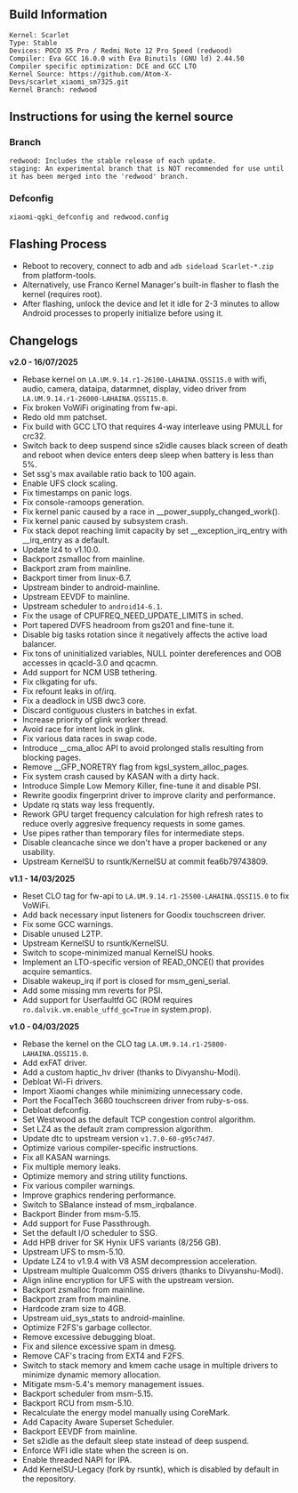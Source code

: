 ## Build Information

```
Kernel: Scarlet
Type: Stable
Devices: POCO X5 Pro / Redmi Note 12 Pro Speed (redwood)
Compiler: Eva GCC 16.0.0 with Eva Binutils (GNU ld) 2.44.50
Compiler specific optimization: DCE and GCC LTO
Kernel Source: https://github.com/Atom-X-Devs/scarlet_xiaomi_sm7325.git
Kernel Branch: redwood
```
## Instructions for using the kernel source

### Branch
```
redwood: Includes the stable release of each update.
staging: An experimental branch that is NOT recommended for use until it has been merged into the 'redwood' branch.
```

### Defconfig
```
xiaomi-qgki_defconfig and redwood.config
```

## Flashing Process

* Reboot to recovery, connect to adb and `adb sideload Scarlet-*.zip` from platform-tools.
* Alternatively, use Franco Kernel Manager's built-in flasher to flash the kernel (requires root). 
* After flashing, unlock the device and let it idle for 2-3 minutes to allow Android processes to properly initialize before using it.

## Changelogs

**v2.0 - 16/07/2025**

* Rebase kernel on `LA.UM.9.14.r1-26100-LAHAINA.QSSI15.0` with wifi, audio, camera, dataipa, datarmnet, display, video driver from `LA.UM.9.14.r1-26000-LAHAINA.QSSI15.0`.
* Fix broken VoWiFi originating from fw-api.
* Redo old mm patchset.
* Fix build with GCC LTO that requires 4-way interleave using PMULL for crc32.
* Switch back to deep suspend since s2idle causes black screen of death and reboot when device enters deep sleep when battery is less than 5%.
* Set ssg's max available ratio back to 100 again.
* Enable UFS clock scaling.
* Fix timestamps on panic logs.
* Fix console-ramoops generation.
* Fix kernel panic caused by a race in __power_supply_changed_work().
* Fix kernel panic caused by subsystem crash.
* Fix stack depot reaching limit capacity by set __exception_irq_entry with __irq_entry as a default.
* Update lz4 to v1.10.0.
* Backport zsmalloc from mainline.
* Backport zram from mainline.
* Backport timer from linux-6.7.
* Upstream binder to android-mainline.
* Upstream EEVDF to mainline.
* Upstream scheduler to `android14-6.1`.
* Fix the usage of CPUFREQ_NEED_UPDATE_LIMITS in sched.
* Port tapered DVFS headroom from gs201 and fine-tune it.
* Disable big tasks rotation since it negatively affects the active load balancer.
* Fix tons of uninitialized variables, NULL pointer dereferences and OOB accesses in qcacld-3.0 and qcacmn.
* Add support for NCM USB tethering.
* Fix clkgating for ufs.
* Fix refount leaks in of/irq.
* Fix a deadlock in USB dwc3 core.
* Discard contiguous clusters in batches in exfat.
* Increase priority of glink worker thread.
* Avoid race for intent lock in glink.
* Fix various data races in swap code.
* Introduce __cma_alloc API to avoid prolonged stalls resulting from blocking pages.
* Remove __GFP_NORETRY flag from kgsl_system_alloc_pages.
* Fix system crash caused by KASAN with a dirty hack.
* Introduce Simple Low Memory Killer, fine-tune it and disable PSI.
* Rewrite goodix fingerprint driver to improve clarity and performance.
* Update rq stats way less frequently.
* Rework GPU target frequency calculation for high refresh rates to reduce overly aggresive frequency requests in some games.
* Use pipes rather than temporary files for intermediate steps.
* Disable cleancache since we don't have a proper backened or any usability.
* Upstream KernelSU to rsuntk/KernelSU at commit fea6b79743809.

**v1.1 - 14/03/2025**

* Reset CLO tag for fw-api to `LA.UM.9.14.r1-25500-LAHAINA.QSSI15.0` to fix VoWiFi.
* Add back necessary input listeners for Goodix touchscreen driver.
* Fix some GCC warnings.
* Disable unused L2TP.
* Upstream KernelSU to rsuntk/KernelSU.
* Switch to scope-minimized manual KernelSU hooks.
* Implement an LTO-specific version of READ_ONCE() that provides acquire semantics.
* Disable wakeup_irq if port is closed for msm_geni_serial.
* Add some missing mm reverts for PSI.
* Add support for Userfaultfd GC (ROM requires `ro.dalvik.vm.enable_uffd_gc=True` in system.prop).

**v1.0 - 04/03/2025**

* Rebase the kernel on the CLO tag `LA.UM.9.14.r1-25800-LAHAINA.QSSI15.0`.
* Add exFAT driver.
* Add a custom haptic_hv driver (thanks to Divyanshu-Modi).
* Debloat Wi-Fi drivers.
* Import Xiaomi changes while minimizing unnecessary code.
* Port the FocalTech 3680 touchscreen driver from ruby-s-oss.
* Debloat defconfig.
* Set Westwood as the default TCP congestion control algorithm.
* Set LZ4 as the default zram compression algorithm.
* Update dtc to upstream version `v1.7.0-60-g95c74d7`.
* Optimize various compiler-specific instructions.
* Fix all KASAN warnings.
* Fix multiple memory leaks.
* Optimize memory and string utility functions.
* Fix various compiler warnings.
* Improve graphics rendering performance.
* Switch to SBalance instead of msm_irqbalance.
* Backport Binder from msm-5.15.
* Add support for Fuse Passthrough.
* Set the default I/O scheduler to SSG.
* Add HPB driver for SK Hynix UFS variants (8/256 GB).
* Upstream UFS to msm-5.10.
* Update LZ4 to v1.9.4 with V8 ASM decompression acceleration.
* Upstream multiple Qualcomm OSS drivers (thanks to Divyanshu-Modi).
* Align inline encryption for UFS with the upstream version.
* Backport zsmalloc from mainline.
* Backport zram from mainline.
* Hardcode zram size to 4GB.
* Upstream uid_sys_stats to android-mainline.
* Optimize F2FS's garbage collector.
* Remove excessive debugging bloat.
* Fix and silence excessive spam in dmesg.
* Remove CAF's tracing from EXT4 and F2FS.
* Switch to stack memory and kmem cache usage in multiple drivers to minimize dynamic memory allocation.
* Mitigate msm-5.4's memory management issues.
* Backport scheduler from msm-5.15.
* Backport RCU from msm-5.10.
* Recalculate the energy model manually using CoreMark.
* Add Capacity Aware Superset Scheduler.
* Backport EEVDF from mainline.
* Set s2idle as the default sleep state instead of deep suspend.
* Enforce WFI idle state when the screen is on.
* Enable threaded NAPI for IPA.
* Add KernelSU-Legacy (fork by rsuntk), which is disabled by default in the repository.
